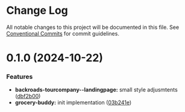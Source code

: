 # Change Log

All notable changes to this project will be documented in this file.
See [Conventional Commits](https://conventionalcommits.org) for commit guidelines.

# 0.1.0 (2024-10-22)

### Features

-   **backroads-tourcompany--landingpage:** small style adjusmtents ([dbf2b00](https://github.com/paulAlexSerban/wbk--mern-playground/commit/dbf2b00db69058a0f8e4b3ab6c3909cf20e45bdb))
-   **grocery-buddy:** init implementation ([03b241e](https://github.com/paulAlexSerban/wbk--mern-playground/commit/03b241eef9f6785d31dc0762fa0b3faf735a31b2))
